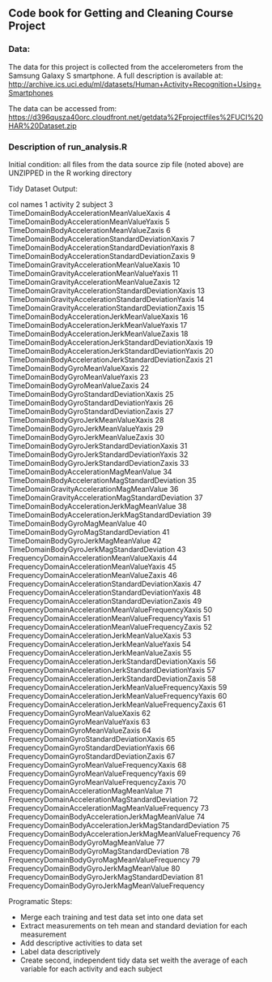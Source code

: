 ##  Code book for Getting and Cleaning Course Project

### Data:
The data for this project is collected from the accelerometers from the Samsung Galaxy S smartphone. A full description is available at: http://archive.ics.uci.edu/ml/datasets/Human+Activity+Recognition+Using+Smartphones 

The data can be accessed from: https://d396qusza40orc.cloudfront.net/getdata%2Fprojectfiles%2FUCI%20HAR%20Dataset.zip 

### Description of run_analysis.R 
Initial condition: all files from the data source zip file (noted above) are UNZIPPED in the R working directory

Tidy Dataset Output:

col     names
1	      activity
2	      subject
3	TimeDomainBodyAccelerationMeanValueXaxis
4	TimeDomainBodyAccelerationMeanValueYaxis
5	TimeDomainBodyAccelerationMeanValueZaxis
6	TimeDomainBodyAccelerationStandardDeviationXaxis
7	TimeDomainBodyAccelerationStandardDeviationYaxis
8	TimeDomainBodyAccelerationStandardDeviationZaxis
9	TimeDomainGravityAccelerationMeanValueXaxis
10	TimeDomainGravityAccelerationMeanValueYaxis
11	TimeDomainGravityAccelerationMeanValueZaxis
12	TimeDomainGravityAccelerationStandardDeviationXaxis
13	TimeDomainGravityAccelerationStandardDeviationYaxis
14	TimeDomainGravityAccelerationStandardDeviationZaxis
15	TimeDomainBodyAccelerationJerkMeanValueXaxis
16	TimeDomainBodyAccelerationJerkMeanValueYaxis
17	TimeDomainBodyAccelerationJerkMeanValueZaxis
18	TimeDomainBodyAccelerationJerkStandardDeviationXaxis
19	TimeDomainBodyAccelerationJerkStandardDeviationYaxis
20	TimeDomainBodyAccelerationJerkStandardDeviationZaxis
21	TimeDomainBodyGyroMeanValueXaxis
22	TimeDomainBodyGyroMeanValueYaxis
23	TimeDomainBodyGyroMeanValueZaxis
24	TimeDomainBodyGyroStandardDeviationXaxis
25	TimeDomainBodyGyroStandardDeviationYaxis
26	TimeDomainBodyGyroStandardDeviationZaxis
27	TimeDomainBodyGyroJerkMeanValueXaxis
28	TimeDomainBodyGyroJerkMeanValueYaxis
29	TimeDomainBodyGyroJerkMeanValueZaxis
30	TimeDomainBodyGyroJerkStandardDeviationXaxis
31	TimeDomainBodyGyroJerkStandardDeviationYaxis
32	TimeDomainBodyGyroJerkStandardDeviationZaxis
33	TimeDomainBodyAccelerationMagMeanValue
34	TimeDomainBodyAccelerationMagStandardDeviation
35	TimeDomainGravityAccelerationMagMeanValue
36	TimeDomainGravityAccelerationMagStandardDeviation
37	TimeDomainBodyAccelerationJerkMagMeanValue
38	TimeDomainBodyAccelerationJerkMagStandardDeviation
39	TimeDomainBodyGyroMagMeanValue
40	TimeDomainBodyGyroMagStandardDeviation
41	TimeDomainBodyGyroJerkMagMeanValue
42	TimeDomainBodyGyroJerkMagStandardDeviation
43	FrequencyDomainAccelerationMeanValueXaxis
44	FrequencyDomainAccelerationMeanValueYaxis
45	FrequencyDomainAccelerationMeanValueZaxis
46	FrequencyDomainAccelerationStandardDeviationXaxis
47	FrequencyDomainAccelerationStandardDeviationYaxis
48	FrequencyDomainAccelerationStandardDeviationZaxis
49	FrequencyDomainAccelerationMeanValueFrequencyXaxis
50	FrequencyDomainAccelerationMeanValueFrequencyYaxis
51	FrequencyDomainAccelerationMeanValueFrequencyZaxis
52	FrequencyDomainAccelerationJerkMeanValueXaxis
53	FrequencyDomainAccelerationJerkMeanValueYaxis
54	FrequencyDomainAccelerationJerkMeanValueZaxis
55	FrequencyDomainAccelerationJerkStandardDeviationXaxis
56	FrequencyDomainAccelerationJerkStandardDeviationYaxis
57	FrequencyDomainAccelerationJerkStandardDeviationZaxis
58	FrequencyDomainAccelerationJerkMeanValueFrequencyXaxis
59	FrequencyDomainAccelerationJerkMeanValueFrequencyYaxis
60	FrequencyDomainAccelerationJerkMeanValueFrequencyZaxis
61	FrequencyDomainGyroMeanValueXaxis
62	FrequencyDomainGyroMeanValueYaxis
63	FrequencyDomainGyroMeanValueZaxis
64	FrequencyDomainGyroStandardDeviationXaxis
65	FrequencyDomainGyroStandardDeviationYaxis
66	FrequencyDomainGyroStandardDeviationZaxis
67	FrequencyDomainGyroMeanValueFrequencyXaxis
68	FrequencyDomainGyroMeanValueFrequencyYaxis
69	FrequencyDomainGyroMeanValueFrequencyZaxis
70	FrequencyDomainAccelerationMagMeanValue
71	FrequencyDomainAccelerationMagStandardDeviation
72	FrequencyDomainAccelerationMagMeanValueFrequency
73	FrequencyDomainBodyAccelerationJerkMagMeanValue
74	FrequencyDomainBodyAccelerationJerkMagStandardDeviation
75	FrequencyDomainBodyAccelerationJerkMagMeanValueFrequency
76	FrequencyDomainBodyGyroMagMeanValue
77	FrequencyDomainBodyGyroMagStandardDeviation
78	FrequencyDomainBodyGyroMagMeanValueFrequency
79	FrequencyDomainBodyGyroJerkMagMeanValue
80	FrequencyDomainBodyGyroJerkMagStandardDeviation
81	FrequencyDomainBodyGyroJerkMagMeanValueFrequency


Programatic Steps:

+ Merge each training and test data set into one data set
+ Extract  measurements on teh mean and standard deviation for each measurement
+ Add descriptive activities to data set
+ Label data descriptively
+ Create second, independent tidy data set weith the average of each variable for each activity and each subject
